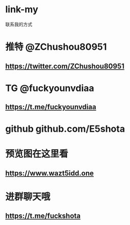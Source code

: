# link-my
联系我的方式
# 推特 @ZChushou80951
## https://twitter.com/ZChushou80951
# TG   @fuckyounvdiaa
## https://t.me/fuckyounvdiaa
# github  github.com/E5shota
# 预览图在这里看
## https://www.wazt5idd.one
# 进群聊天哦
## https://t.me/fuckshota
